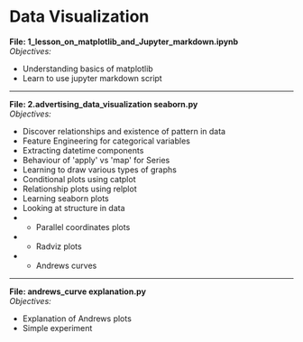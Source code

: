 # Data Visualization

**File: 1_lesson_on_matplotlib_and_Jupyter_markdown.ipynb**<br>
*Objectives:*
- Understanding basics of matplotlib
- Learn to use jupyter markdown script    

------------

**File: 2.advertising_data_visualization seaborn.py**<br>
*Objectives:*<br>
- Discover relationships and existence of pattern in data
- Feature Engineering for categorical variables
- Extracting datetime components
- Behaviour of 'apply' vs 'map' for Series
- Learning to draw various types of graphs
- Conditional plots using catplot
- Relationship plots using relplot
- Learning seaborn plots
- Looking at structure in data
- - Parallel coordinates plots
- - Radviz plots
- - Andrews curves

--------------
**File: andrews_curve explanation.py**<br>
*Objectives:*<br>
- Explanation of Andrews plots
- Simple experiment

